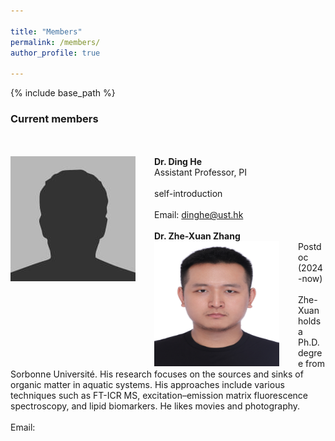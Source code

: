 ```yaml
---

title: "Members"
permalink: /members/
author_profile: true

---
```


{% include base_path %}

### Current members
<br/><br/>
**Dr. Ding He** <img align="right" style="float: left; padding-right: 30px;" src="/images/bio-photo.jpg" width="200" height="200"> 
<br>
Assistant Professor, PI 
<br/><br/>
self-introduction
<br/><br/>
Email: dinghe@ust.hk
<br/><br/>
**Dr. Zhe-Xuan Zhang** <img align="right" style="float: left; padding-right: 30px;" src="/images/zhengzexuan.jpg" width="200" height="200"> 
<br>
Postdoc (2024-now)
<br/><br/>
Zhe-Xuan holds a Ph.D. degree from Sorbonne Université. His research focuses on the sources and sinks of organic matter in aquatic systems. His approaches include various techniques such as FT-ICR MS, excitation–emission matrix fluorescence spectroscopy, and lipid biomarkers. He likes movies and photography.
<br/><br/>
Email: 
